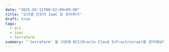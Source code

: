 ```yaml
---
date: "2025-02-11T00:42:09+09:00"
title: "오라클 인프라 IaaC 로 관리하기"
draft: true
tags:
  - oci
  - iaac
  - terraform
summary: "`terraform` 을 사용해 OCI(Oracle Cloud Infrastrucrue)를 관리해보자."
---
```

